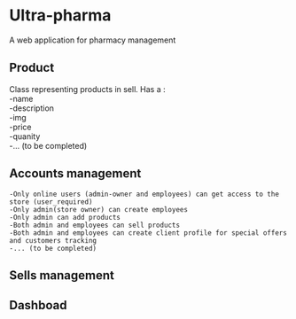 # Ultra-pharma
A web application for pharmacy management

## Product
Class representing products in sell. Has a :  
    -name  
    -description  
    -img    
    -price  
    -quanity  
    -... (to be completed)  
   

## Accounts management
    -Only online users (admin-owner and employees) can get access to the store (user_required)  
    -Only admin(store owner) can create employees  
    -Only admin can add products  
    -Both admin and employees can sell products  
    -Both admin and employees can create client profile for special offers and customers tracking  
    -... (to be completed)  

## Sells management

## Dashboad